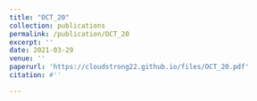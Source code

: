 ```yaml
---
title: "OCT_20"
collection: publications
permalink: /publication/OCT_20
excerpt: ''
date: 2021-03-29
venue: ''
paperurl: 'https://cloudstrong22.github.io/files/OCT_20.pdf'
citation: #''

---
```


[Download paper here]: (https://cloudstrong22.github.io/files/OCT_20.pdf)
